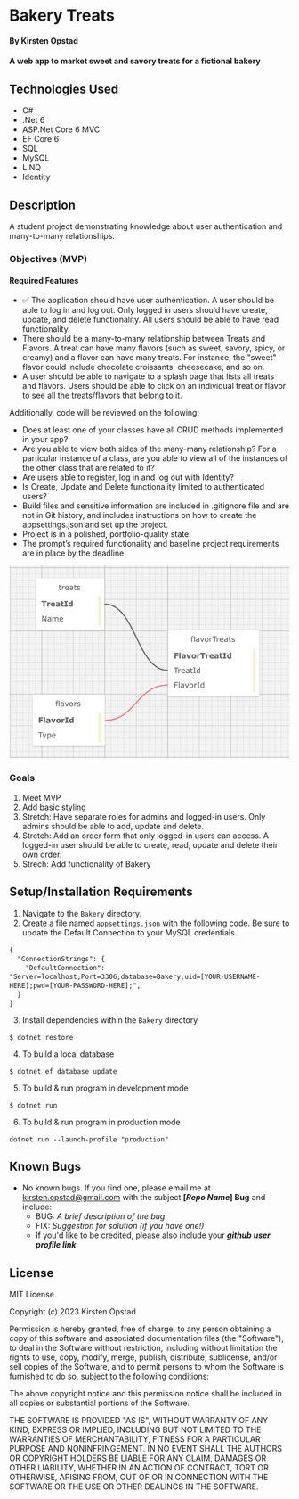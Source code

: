 # Bakery Treats

#### By Kirsten Opstad

#### A web app to market sweet and savory treats for a fictional bakery

## Technologies Used

* C#
* .Net 6
* ASP.Net Core 6 MVC
* EF Core 6
* SQL
* MySQL
* LINQ
* Identity

## Description

A student project demonstrating knowledge about user authentication and many-to-many relationships.

### Objectives (MVP)

#### Required Features
* ✅ The application should have user authentication. A user should be able to log in and log out. Only logged in users should have create, update, and delete functionality. All users should be able to have read functionality.
* There should be a many-to-many relationship between Treats and Flavors. A treat can have many flavors (such as sweet, savory, spicy, or creamy) and a flavor can have many treats. For instance, the "sweet" flavor could include chocolate croissants, cheesecake, and so on.
* A user should be able to navigate to a splash page that lists all treats and flavors. Users should be able to click on an individual treat or flavor to see all the treats/flavors that belong to it.

Additionally, code will be reviewed on the following: 
* Does at least one of your classes have all CRUD methods implemented in your app?
* Are you able to view both sides of the many-many relationship? For a particular instance of a class, are you able to view all of the instances of the other class that are related to it?
* Are users able to register, log in and log out with Identity?
* Is Create, Update and Delete functionality limited to authenticated users?
* Build files and sensitive information are included in .gitignore file and are not in Git history, and includes instructions on how to create the appsettings.json and set up the project.
* Project is in a polished, portfolio-quality state.
* The prompt’s required functionality and baseline project requirements are in place by the deadline.

![Screenshot of Database Schema](Bakery/wwwroot/images/schema0.png)

<!-- [Link to operational site](http://www.kirstenopstad.github.com/<REPOSITORY NAME>) -->

### Goals
1. Meet MVP
2. Add basic styling
3. Stretch: Have separate roles for admins and logged-in users. Only admins should be able to add, update and delete.
4. Stretch: Add an order form that only logged-in users can access. A logged-in user should be able to create, read, update and delete their own order.
6. Strech: Add functionality of Bakery

## Setup/Installation Requirements

1. Navigate to the `Bakery` directory.
2. Create a file named `appsettings.json` with the following code. Be sure to update the Default Connection to your MySQL credentials.
```
{
  "ConnectionStrings": {
    "DefaultConnection": "Server=localhost;Port=3306;database=Bakery;uid=[YOUR-USERNAME-HERE];pwd=[YOUR-PASSWORD-HERE];",
  }
}
```
3. Install dependencies within the `Bakery` directory
```
$ dotnet restore
```

4. To build a local database
```
$ dotnet ef database update
```

5. To build & run program in development mode 
 ```
 $ dotnet run
 ```

6. To build & run program in production mode 
 ```
 dotnet run --launch-profile "production"
 ```

## Known Bugs

* No known bugs. If you find one, please email me at kirsten.opstad@gmail.com with the subject **[_Repo Name_] Bug** and include:
  * BUG: _A brief description of the bug_
  * FIX: _Suggestion for solution (if you have one!)_
  * If you'd like to be credited, please also include your **_github user profile link_**

## License

MIT License

Copyright (c) 2023 Kirsten Opstad 

Permission is hereby granted, free of charge, to any person obtaining a copy of this software and associated documentation files (the "Software"), to deal in the Software without restriction, including without limitation the rights to use, copy, modify, merge, publish, distribute, sublicense, and/or sell copies of the Software, and to permit persons to whom the Software is furnished to do so, subject to the following conditions:

The above copyright notice and this permission notice shall be included in all copies or substantial portions of the Software.

THE SOFTWARE IS PROVIDED "AS IS", WITHOUT WARRANTY OF ANY KIND, EXPRESS OR IMPLIED, INCLUDING BUT NOT LIMITED TO THE WARRANTIES OF MERCHANTABILITY, FITNESS FOR A PARTICULAR PURPOSE AND NONINFRINGEMENT. IN NO EVENT SHALL THE AUTHORS OR COPYRIGHT HOLDERS BE LIABLE FOR ANY CLAIM, DAMAGES OR OTHER LIABILITY, WHETHER IN AN ACTION OF CONTRACT, TORT OR OTHERWISE, ARISING FROM, OUT OF OR IN CONNECTION WITH THE SOFTWARE OR THE USE OR OTHER DEALINGS IN THE SOFTWARE.
